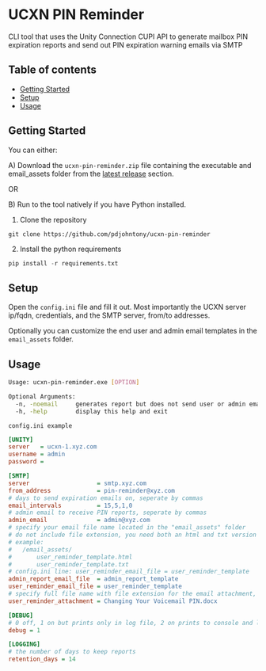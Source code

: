 # UCXN PIN Reminder
CLI tool that uses the Unity Connection CUPI API to generate mailbox PIN expiration reports and send out PIN expiration warning emails via SMTP

## Table of contents
- [Getting Started](#getting%20started)
- [Setup](#setup)
- [Usage](#usage)
## Getting Started
You can either:

A) Download the `ucxn-pin-reminder.zip` file containing the executable and email_assets folder from the [latest release](https://github.com/pdjohntony/ucxn-pin-reminder/releases) section.

OR

B) Run to the tool natively if you have Python installed.

1. Clone the repository
```
git clone https://github.com/pdjohntony/ucxn-pin-reminder
```
2. Install the python requirements
```python
pip install -r requirements.txt
```

## Setup

Open the `config.ini` file and fill it out. Most importantly the UCXN server ip/fqdn, credentials, and the SMTP server, from/to addresses.

Optionally you can customize the end user and admin email templates in the `email_assets` folder.

## Usage
```bash
Usage: ucxn-pin-reminder.exe [OPTION]

Optional Arguments:
  -n, -noemail     generates report but does not send user or admin emails
  -h, -help        display this help and exit
```

`config.ini example`
```ini
[UNITY]
server   = ucxn-1.xyz.com
username = admin
password = 

[SMTP]
server                   = smtp.xyz.com
from_address             = pin-reminder@xyz.com
# days to send expiration emails on, seperate by commas
email_intervals          = 15,5,1,0
# admin email to receive PIN reports, seperate by commas
admin_email              = admin@xyz.com
# specify your email file name located in the "email_assets" folder
# do not include file extension, you need both an html and txt version
# example:
#	/email_assets/
#		user_reminder_template.html
#		user_reminder_template.txt
# config.ini line: user_reminder_email_file = user_reminder_template
admin_report_email_file  = admin_report_template
user_reminder_email_file = user_reminder_template
# specify full file name with file extension for the email attachment, or none
user_reminder_attachment = Changing Your Voicemail PIN.docx

[DEBUG]
# 0 off, 1 on but prints only in log file, 2 on prints to console and log file
debug = 1

[LOGGING]
# the number of days to keep reports
retention_days = 14
```